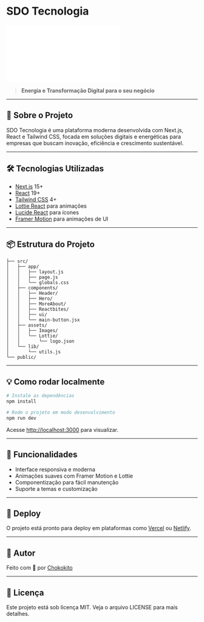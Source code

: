 # SDO Tecnologia

![SDO Logo](./src/assets/Lottie/logo.json)

> **Energia e Transformação Digital para o seu negócio**

---

## 🚀 Sobre o Projeto

SDO Tecnologia é uma plataforma moderna desenvolvida com Next.js, React e Tailwind CSS, focada em soluções digitais e energéticas para empresas que buscam inovação, eficiência e crescimento sustentável.

---

## 🛠️ Tecnologias Utilizadas

- [Next.js](https://nextjs.org/) 15+
- [React](https://react.dev/) 19+
- [Tailwind CSS](https://tailwindcss.com/) 4+
- [Lottie React](https://lottiefiles.com/) para animações
- [Lucide React](https://lucide.dev/) para ícones
- [Framer Motion](https://www.framer.com/motion/) para animações de UI

---

## 📦 Estrutura do Projeto

```
├── src/
│   ├── app/
│   │   ├── layout.js
│   │   ├── page.js
│   │   └── globals.css
│   ├── components/
│   │   ├── Header/
│   │   ├── Hero/
│   │   ├── MoreAbout/
│   │   ├── Reactbites/
│   │   ├── ui/
│   │   └── main-button.jsx
│   ├── assets/
│   │   ├── Images/
│   │   └── Lottie/
│   │       └── logo.json
│   └── lib/
│       └── utils.js
└── public/
```

---

## 💡 Como rodar localmente

```bash
# Instale as dependências
npm install

# Rode o projeto em modo desenvolvimento
npm run dev
```

Acesse [http://localhost:3000](http://localhost:3000) para visualizar.

---

## 🌟 Funcionalidades

- Interface responsiva e moderna
- Animações suaves com Framer Motion e Lottie
- Componentização para fácil manutenção
- Suporte a temas e customização

---

## 📲 Deploy

O projeto está pronto para deploy em plataformas como [Vercel](https://vercel.com/) ou [Netlify](https://www.netlify.com/).

---

## 👤 Autor

Feito com 💚 por [Chokokito](https://github.com/Chokokito)

---

## 📄 Licença

Este projeto está sob licença MIT. Veja o arquivo LICENSE para mais detalhes.
